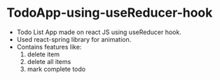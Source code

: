 # TodoApp-using-useReducer-hook

- Todo List App made on react JS using useReducer hook.
- Used react-spring library for animation.
- Contains features like:
  1. delete item
  2. delete all items
  3. mark complete todo
